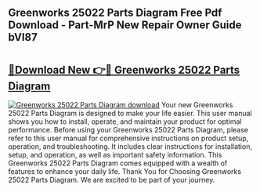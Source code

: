 ## Greenworks 25022 Parts Diagram Free Pdf Download - Part-MrP New Repair Owner Guide bVI87

# <h2><a href="http://dfqaxt0.blite.top/?on=Greenworks+25022+Parts+Diagram">🔗Download New 👉🔴 Greenworks 25022 Parts Diagram</a></h2>

[![Greenworks 25022 Parts Diagram download](https://i.imgur.com/lujVjoI.png)](http://dfqaxt0.blite.top/?on=Greenworks+25022+Parts+Diagram)
Your new Greenworks 25022 Parts Diagram is designed to make your life easier. This user manual shows you how to install, operate, and maintain your product for optimal performance. Before using your Greenworks 25022 Parts Diagram, please refer to this user manual for comprehensive instructions on product setup, operation, and troubleshooting. It includes clear instructions for installation, setup, and operation, as well as important safety information. This Greenworks 25022 Parts Diagram comes equipped with a wealth of features to enhance your daily life. Thank You for Choosing Greenworks 25022 Parts Diagram. We are excited to be part of your journey.
